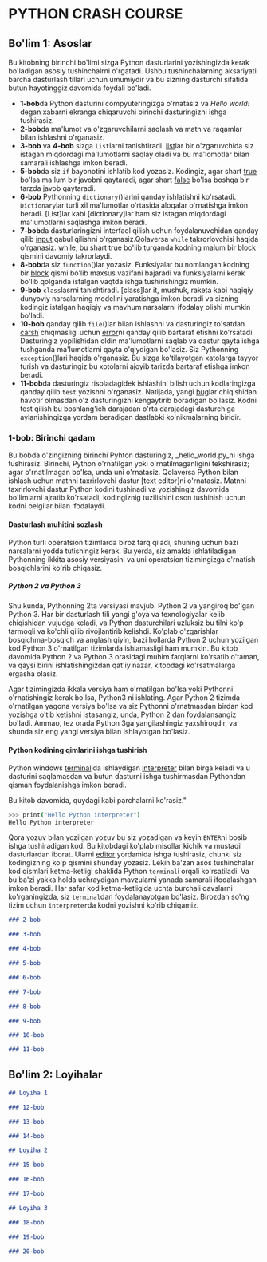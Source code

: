 # PYTHON CRASH COURSE

## Bo'lim 1: Asoslar
Bu kitobning birinchi bo'limi sizga Python dasturlarini yozishingizda kerak bo'ladigan asosiy tushinchalrni o'rgatadi. Ushbu tushinchalarning aksariyati barcha dasturlash tillari uchun umumiydir va bu sizning dasturchi sifatida butun hayotinggiz davomida foydali bo'ladi.
 - **1-bob**da Python dasturini compyuteringizga o'rnatasiz va _Hello world!_ degan xabarni ekranga chiqaruvchi birinchi dasturingizni ishga tushirasiz.
 - **2-bob**da ma'lumot va o'zgaruvchilarni saqlash va matn va raqamlar bilan ishlashni o'rganasiz.
 - **3-bob** va **4-bob** sizga `list`larni tanishtiradi. [list]()lar bir o'zgaruvchida siz istagan miqdordagi ma'lumotlarni saqlay oladi va bu ma'lomotlar bilan samarali ishlashga imkon beradi.
 - **5-bob**da siz `if` bayonotini ishlatib kod yozasiz. Kodingiz, agar shart [true]() bo'lsa ma'lum bir javobni qaytaradi, agar shart [false]() bo'lsa boshqa bir tarzda javob qaytaradi.
- **6-bob** Pythonning `dictionary`()larini qanday ishlatishni ko'rsatadi. `Dictionary`lar turli xil ma'lumotlar o'rtasida aloqalar o'rnatishga imkon beradi. [List]lar kabi [dictionary]lar ham siz istagan miqdordagi ma'lumotlarni saqlashga imkon beradi.
- **7-bob**da dasturlaringizni interfaol qilish uchun foydalanuvchidan qanday qilib [input]() qabul qilishni o'rganasiz.Qolaversa `while` takrorlovchisi haqida o'rganasiz. [while](), bu shart [true](_to'g'ri_) bo'lib turganda kodning malum bir [block]() qismini davomiy takrorlaydi.
- **8-bob**da siz `function`()lar yozasiz. Funksiyalar bu nomlangan kodning bir [block]() qismi bo'lib maxsus vazifani bajaradi va funksiyalarni kerak bo'lib qolganda istalgan vaqtda ishga tushirishingiz mumkin.
- **9-bob** `class`lasrni tanishtiradi. [class]lar it, mushuk, raketa kabi haqiqiy dunyoviy narsalarning modelini yaratishga imkon beradi va sizning kodingiz istalgan haqiqiy va mavhum narsalarni ifodalay olishi mumkin bo'ladi.
- **10-bob** qanday qilib `file`()lar bilan ishlashni va dasturingiz to'satdan [carsh]() chiqmasligi uchun [error]()ni qanday qilib bartaraf etishni ko'rsatadi. Dasturingiz yopilishidan oldin ma'lumotlarni saqlab va dastur qayta ishga tushganda ma'lumotlarni qayta o'qiydigan bo'lasiz. Siz Pythonning `exception`()lari haqida o'rganasiz. Bu sizga ko'tilayotgan xatolarga tayyor turish va dasturingiz bu xotolarni ajoyib tarizda bartaraf etishga imkon beradi.
- **11-bob**da dasturingiz risoladagidek ishlashini bilish uchun kodlaringizga qanday qilib `test` yozishni o'rganasiz. Natijada, yangi [bug]()lar chiqishidan havotir olmasdan o'z dasturingizni kengaytirib boradigan bo'lasiz. Kodni test qilish bu boshlang'ich darajadan o'rta darajadagi dasturchiga aylanishingizga yordam beradigan dastlabki ko'nikmalarning biridir.


### 1-bob: Birinchi qadam
Bu bobda o'zingizning birinchi Pyhton dasturingiz, _hello_world.py_ni ishga tushirasiz. Birinchi, Python o'rnatilgan yoki o'rnatilmaganligini tekshirasiz; agar o'rnatilmagan bo'lsa, unda uni o'rnatasiz. Qolaversa Python bilan ishlash uchun matnni taxrirlovchi dastur [text editor]ni o'rnatasiz. Matnni taxrirlovchi dastur Python kodini tushinadi va yozishingiz davomida bo'limlarni ajratib ko'rsatadi, kodingiznig tuzilishini oson tushinish uchun kodni belgilar bilan ifodalaydi.

#### Dasturlash muhitini sozlash
Python turli operatsion tizimlarda biroz farq qiladi, shuning uchun bazi narsalarni yodda tutishingiz kerak. Bu yerda, siz amalda ishlatiladigan Pythonning ikkita asosiy versiyasini va uni operatsion tizimingizga o'rnatish bosqichlarini ko'rib chiqasiz. 

##### Python 2 va Python 3
Shu kunda, Pythonning 2ta versiyasi mavjub. Python 2 va yangiroq bo'lgan Python 3. Har bir dasturlash tili yangi g'oya va texnologiyalar kelib chiqishidan vujudga keladi, va Python dasturchilari uzluksiz bu tilni ko'p tarmoqli va ko'chli qilib rivojlantirib kelishdi. Ko'plab o'zgarishlar bosqichma-bosqich va anglash qiyin, bazi hollarda Python 2 uchun yozilgan kod Python 3 o'rnatilgan tizimlarda ishlamasligi ham mumkin. Bu kitob davomida Python 2 va Python 3 orasidagi muhim farqlarni ko'rsatib o'taman, va qaysi birini ishlatishingizdan qat'iy nazar, kitobdagi ko'rsatmalarga ergasha olasiz.
 
Agar tizimingizda ikkala versiya ham o'rnatilgan bo'lsa yoki Pythonni o'rnatishingiz kerak bo'lsa, Python3 ni ishlating. Agar Python 2 tizimda o'rnatilgan yagona versiya bo'lsa va siz Pythonni o'rnatmasdan birdan kod yozishga o'tib ketishni istasangiz, unda, Python 2 dan foydalansangiz bo'ladi. Ammao, tez orada Python 3ga yangilashingiz yaxshiroqdir, va shunda siz eng yangi versiya bilan ishlayotgan bo'lasiz.

#### Python kodining qimlarini ishga tushirish
Python windows [terminal]()ida ishlaydigan [interpreter]() bilan birga keladi va u dasturini saqlamasdan va butun dasturni ishga tushirmasdan Pythondan qisman foydalanishga imkon beradi.
 
Bu kitob davomida, quydagi kabi parchalarni ko'rasiz."
```bash
>>> print("Hello Python interpreter")
Hello Python interpreter
```
Qora yozuv bilan yozilgan yozuv bu siz yozadigan va keyin `ENTER`ni bosib ishga tushiradigan kod. Bu kitobdagi ko'plab misollar kichik va mustaqil dasturlardan iborat. Ularni [editor]() yordamida ishga tushirasiz, chunki siz kodingizning ko'p qismini shunday yozasiz. Lekin ba'zan asos tushinchalar kod qismlari ketma-ketligi shaklida Python `terminal`i orqali ko'rsatiladi. Va bu ba'zi yakka holda uchraydigan mavzularni yanada samarali ifodalashgan imkon beradi. Har safar kod ketma-ketligida uchta burchali qavslarni ko'rganingizda, siz `terminal`dan foydalanayotgan bo'lasiz. Birozdan so'ng tizim uchun `interpreter`da kodni yozishni ko'rib chiqamiz.


```markdown
### 2-bob

### 3-bob

### 4-bob

### 5-bob

### 6-bob

### 7-bob

### 8-bob

### 9-bob

### 10-bob

### 11-bob
```

## Bo'lim 2: Loyihalar

```markdown
## Loyiha 1

### 12-bob

### 13-bob

### 14-bob

## Loyiha 2

### 15-bob

### 16-bob

### 17-bob

## Loyiha 3

### 18-bob

### 19-bob

### 20-bob
```
